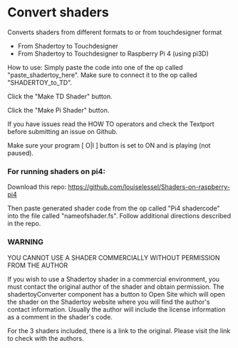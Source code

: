 # Convert shaders
Converts shaders from different formats to or from touchdesigner format
- From Shadertoy to Touchdesigner
- From Shadertoy to Touchdesigner to Raspberry Pi 4 (using pi3D)

How to use:
Simply paste the code into one of the op called "paste_shadertoy_here".
Make sure to connect it to the op called "SHADERTOY_to_TD".

Click the "Make TD Shader" button.

Click the "Make Pi Shader" button.

If you have issues read the HOW TO operators and check the Textport before submitting an issue on Github.

Make sure your program [ O|I ] button is set to ON and is playing (not paused).


### For running shaders on pi4: 
Download this repo: https://github.com/louiselessel/Shaders-on-raspberry-pi4

Then paste generated shader code from the op called "Pi4 shadercode" into the file called "nameofshader.fs".
Follow additional directions described in the repo.


### WARNING

YOU CANNOT USE A SHADER COMMERCIALLY WITHOUT PERMISSION FROM THE AUTHOR

If you wish to use a Shadertoy shader in a commercial environment, you must contact the original author of the shader and obtain permission. The shadertoyConverter component has a button to Open Site which will open the shader on the Shadertoy website where you will find the author's contact information. Usually the author will include the license information as a comment in the shader's code.

For the 3 shaders included, there is a link to the original. Please visit the link to check with the authors.
